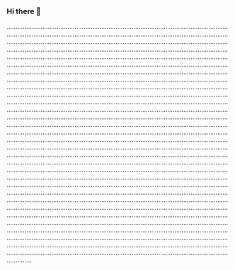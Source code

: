 ### Hi there 👋

..................................................................................................................................................................................................................................................................................................................................................................................................................................................................................................................................................................................................................................................................................................................................................................................................................................................................................................................................................................................................................................................................................................................................................................................................................................................................................................................................................................................................................................................................................................................................................................................................................................................................................................................................................................................................................................................................................................................................................................................................................................................................................................................................................................................................................................................................................................................................................................................................................................................................................................................................................................................................................................................................................................................................................................................................................................................................................................................................................................................................................................................................................................................................................................................................................................................................................................................................................................................................................................................................................................................................................................................................................................................................................................................................................................................................................................................................................................................................................................................................................